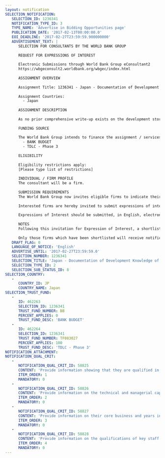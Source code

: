 ```yaml
---
layout: notification
SELECTION_NOTIFICATION: 
   SELECTION_ID: 1236341
   NOTIFICATION_TYPE_ID: 3
   TYPE_NAME: 'Advertise in Bidding Opportunities page'
   PUBLICATION_DATE: '2017-02-13T00:00:00.0'
   EOI_DEADLINE: '2017-02-27T23:59:59.900000000'
   ADVERTISEMENT_TEXT: |
      SELECTION FOR CONSULTANTS BY THE WORLD BANK GROUP
      
      REQUEST FOR EXPRESSIONS OF INTEREST
      
      Electronic Submissions through World Bank Group eConsultant2
      https://wbgeconsult2.worldbank.org/wbgec/index.html
      
      ASSIGNMENT OVERVIEW
      
      Assignment Title: 1236341 - Japan - Documentation of Development Knowledge of Toyama City, Japan.
      
      Assignment Countries:
        - Japan
      
      ASSIGNMENT DESCRIPTION
      
      As no prior comprehensive write-up exists on the development story of Toyama City, the Consultant is expected to undertake a major literature review of historical documents of the city, conduct key informant interviews with stakeholders involved, and collect relevant maps and diagrams to best illustrate the story for an international audience. Based on the data collected, the Consultant is expected to put this into a comprehensive development story. The output report is expected to be in English, approximately 40-50 pages.
      
      FUNDING SOURCE
      
      The World Bank Group intends to finance the assignment / services described below under the following:
        - BANK BUDGET
        - TDLC - Phase 3
      
      ELIGIBILITY
      
      Eligibility restrictions apply:
      [Please type list of restrictions]
      
      INDIVIDUAL / FIRM PROFILE
      The consultant will be a firm. 
      
      SUBMISSION REQUIREMENTS
      The World Bank Group now invites eligible firms to indicate their interest in providing the services.  Interested firms must provide information indicating that they are qualified to perform the services (brochures, description of similar assignments, experience in similar conditions, availability of appropriate skills among staff, etc. for firms; CV and cover letter for individuals).  Please note that the total size of all attachments should be less than 5MB.  Consultants may associate to enhance their qualifications.
      
      Interested firms are hereby invited to submit expressions of interest.
      
      Expressions of Interest should be submitted, in English, electronically through World Bank Group eConsultant2 (https://wbgeconsult2.worldbank.org/wbgec/index.html)
      
      NOTES
      Following this invitation for Expression of Interest, a shortlist of qualified firms will be formally invited to submit proposals. Shortlisting and selection will be subject to the availability of funding.
      
      Only those firms which have been shortlisted will receive notification. No debrief will be provided to firms which have not been shortlisted.
   DRAFT_FLAG: 0
   LANGUAGE_OF_NOTICE: 'English'
   ADVERTISE_UNTIL: '2017-02-27T23:59:59.0'
   SELECTION_NUMBER: 1236341
   SELECTION_TITLE: 'Japan - Documentation of Development Knowledge of Toyama City, Japan.'
   SELECTION_TYPE_ID: 2
   SELECTION_SUB_STATUS_ID: 8
SELECTION_COUNTRY: 
   - 
      COUNTRY_ID: JP
      COUNTRY_NAME: Japan
SELECTION_TRUST_FUND: 
   - 
      ID: 462263
      SELECTION_ID: 1236341
      TRUST_FUND_NUMBER: BB
      PERCENT_APPLIES: 0
      TRUST_FUND_DESC: 'BANK BUDGET'
   - 
      ID: 462264
      SELECTION_ID: 1236341
      TRUST_FUND_NUMBER: TF083027
      PERCENT_APPLIES: 100
      TRUST_FUND_DESC: 'TDLC - Phase 3'
NOTIFICATION_ATTACHMENT: 
NOTIFICATION_QUAL_CRIT: 
   - 
      NOTIFICATION_QUAL_CRIT_ID: 58825
      CONTENT: 'Provide information showing that they are qualified in the field of the assignment.'
      ITEM_ORDER: 1
      MANDATORY: 0
   - 
      NOTIFICATION_QUAL_CRIT_ID: 58826
      CONTENT: 'Provide information on the technical and managerial capabilities of the firm.'
      ITEM_ORDER: 2
      MANDATORY: 0
   - 
      NOTIFICATION_QUAL_CRIT_ID: 58827
      CONTENT: 'Provide information on their core business and years in business.'
      ITEM_ORDER: 3
      MANDATORY: 0
   - 
      NOTIFICATION_QUAL_CRIT_ID: 58828
      CONTENT: 'Provide information on the qualifications of key staff.'
      ITEM_ORDER: 4
      MANDATORY: 0
---
```

